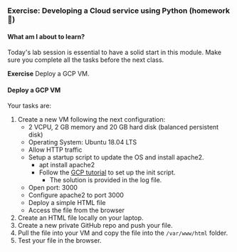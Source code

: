 ### Exercise: Developing a Cloud service using Python (homework :construction_worker:)

#### What am I about to learn?

Today's lab session is essential to have a solid start in this module. Make sure you complete all the tasks before the next class.

**Exercise**    Deploy a GCP VM.

#### **Deploy a GCP VM** 

Your tasks are:

1. Create a new VM following the next configuration:
   *  2 VCPU, 2 GB memory and 20 GB hard disk (balanced persistent disk)
   * Operating System: Ubuntu 18.04 LTS
   * Allow HTTP traffic
   * Setup a startup script to update the OS and install apache2.
     * apt install apache2
     * Follow the [GCP tutorial](https://cloud.google.com/compute/docs/instances/startup-scripts/linux?fbclid=IwAR2qVwKKAUAbl1lG5VixUafZ1SeB-80-YXWhi45nd2Q1cAQrLGV-jFTP12E) to set up the init script.
       * The solution is provided in the log file.
   * Open port: 3000
   * Configure apache2 to port 3000
   * Deploy a simple HTML file
   * Access the file from the browser
2. Create an HTML file locally on your laptop.
3. Create a new private GitHub repo and push your file.
4. Pull the file into your VM and copy the file into the `/var/www/html` folder.
5. Test your file in the browser.

